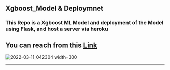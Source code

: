 ## Xgboost_Model & Deploymnet
### This Repo is a Xgboost ML Model and deployment of the Model using Flask, and host a server via heroku

## You can reach from this [Link](https://xgboost-flask-deploy.herokuapp.com/)

![2022-03-11_042304 width=300](https://user-images.githubusercontent.com/81787449/157789996-13a58160-d591-442f-9a04-4eb6ba4a194e.png) <hr>


